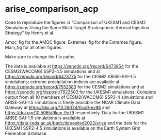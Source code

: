 # arise_comparison_acp
Code to reproduce the figures in "Comparison of UKESM1 and CESM2 Simulations Using the Same Multi-Target Stratospheric Aerosol Injection Strategy" by Henry et al.

Amoc_fig for the AMOC figure.
Extremes_fig for the Extremes figure.
Main_fig for all other figures.

Make sure to change the file paths.

The data is available at https://zenodo.org/record/6473954 for the CESM2(WACCM6) SSP2-4.5 simulations and at https://zenodo.org/record/6473775 for the CESM2 ARISE-SAI-1.5 simulations; extreme precipitation indices are available at https://zenodo.org/record/7552583 for the CESM2 simulations and at https://zenodo.org/deposit/7922503 for the UKESM1 simulations. Complete output from all 10 members of CESM2(WACCM6) SSP2-4 simulations and ARISE-SAI-1.5 simulations is freely available the NCAR Climate Data Gateway at https://doi.org/10.26024/0cs0-ev98 and https://doi.org/10.5065/9kcn-9y79 respectively. Data for the UKESM1 ARISE-SAI-1.5 simulations is available at https://data.ceda.ac.uk/badc/deposited2022/arise and the data for the UKESM1 SSP2-4.5 simulations is available on the Earth System Grid Federation database.
